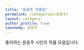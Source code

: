 ```yaml
---
title: "윤동주 작품집"
permalink: /categories/윤동주/
layout: category
author_profile: true
taxonomy: 윤동주
---
```


 좋아하는 윤동주 시인의 작품 모음입니다.
